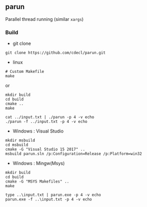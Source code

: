 
## parun 
Parallel thread running (similar `xargs`)

### Build 
- git clone 
```
git clone https://github.com/cdecl/parun.git
```

- linux  
```
# Custom Makefile
make 
```
or  
```
mkdir build 
cd build
cmake .. 
make 
```
```
cat ../input.txt | ./parun -p 4 -v echo 
./parun -f ../input.txt -p 4 -v echo 
```

- Windows : Visual Studio
```
mkdir msbuild 
cd msbuild
cmake -G "Visual Studio 15 2017" ..
msbuild parun.sln /p:Configuration=Release /p:Platform=win32
```

- Windows : Mingw(Msys)
```
mkdir build 
cd build
cmake -G "MSYS Makefiles" ..
make	
```

```
type ..\input.txt | parun.exe -p 4 -v echo 
parun.exe -f ..\input.txt -p 4 -v echo 
```


